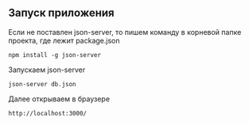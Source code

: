## Запуск приложения

Если не поставлен json-server, то пишем команду в корневой папке проекта, где лежит package.json

```
npm install -g json-server
```

Запускаем json-server
```
json-server db.json
```

Далее открываем в браузере

```
http://localhost:3000/
```
